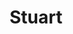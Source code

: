 ---
slug: stuart
title: Stuart
address: 835 SE Osceola St.
state: Florida
stateAbbreviation: FL
city: Stuart
postal: 34994
url: https://www.radnet.com/radiology-imaging-associates/locations/stuart
htmlHead: null
body: null
appointmentUrl: https://www.radnet.com/radiology-imaging-associates/for-patients/request-appointment
walkInTitle: Walk-In Hours
walkInDetails: Mon - Fri | 8:00 am - 4:00 pm
places:
- {
    name: "Radiology Imaging Associates | Stuart",
    longitude: -80.239080000000,
    latitude: 27.198676000000,
}
---